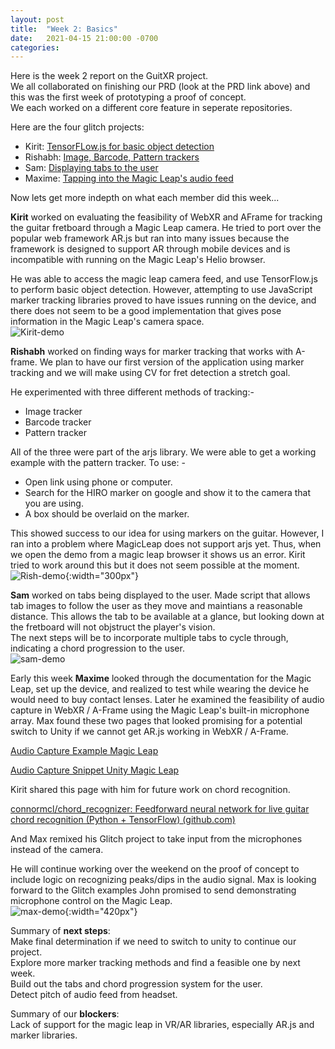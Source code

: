 ```yaml
---
layout: post
title:  "Week 2: Basics"
date:   2021-04-15 21:00:00 -0700
categories:
---
```

Here is the week 2 report on the GuitXR project.<br/>
We all collaborated on finishing our PRD (look at the PRD link above) and this was the first week of prototyping a proof of concept.<br/>
We each worked on a different core feature in seperate repositories.

Here are the four glitch projects: <br/>
  - Kirit: [TensorFLow.js for basic object detection](https://glitch.com/edit/#!/capstone-leap) <br/>
  - Rishabh: [Image, Barcode, Pattern trackers](https://glitch.com/edit/#!/flash-accurate-soda) <br/>
  - Sam: [Displaying tabs to the user](https://glitch.com/edit/#!/rapid-prototype-vr) <br/>
  - Maxime: [Tapping into the Magic Leap's audio feed](https://glitch.com/edit/#!/remixed-capstone-leap-audio?path=index.html%3A1%3A0) <br/>

Now lets get more indepth on what each member did this week...

**Kirit** worked on evaluating the feasibility of WebXR and AFrame for tracking the guitar fretboard through a Magic Leap camera.
He tried to port over the popular web framework AR.js but ran into many issues because the framework is designed to support AR through mobile devices and is incompatible with running on the Magic Leap's Helio browser.

He was able to access the magic leap camera feed, and use TensorFlow.js to perform basic object detection. 
However, attempting to use JavaScript marker tracking libraries proved to have issues running on the device, and there does not seem to be a good implementation that gives pose information in the Magic Leap's camera space.<br/>
![Kirit-demo](/xrcapstone21sp-team4/images/kirit-demo-week-2.png)


**Rishabh** worked on finding ways for marker tracking that works with A-frame. We plan to have our first version of the application using marker tracking and we will make using CV for fret detection a stretch goal. 

He experimented with three different methods of tracking:- 
- Image tracker 
- Barcode tracker
- Pattern tracker

All of the three were part of the arjs library. We were able to get a working example with the pattern tracker. 
To use: -
- Open link using phone or computer. 
- Search for the HIRO marker on google and show it to the camera that you are using. 
- A box should be overlaid on the marker. 

This showed success to our idea for using markers on the guitar. 
However, I ran into a problem where MagicLeap does not support arjs yet. Thus, when we open the demo from a magic leap browser it shows us an error. Kirit tried to work around this but it does not seem possible at the moment.<br/>
![Rish-demo](/xrcapstone21sp-team4/images/hiro-week-2.png){:width="300px"}

**Sam** worked on tabs being displayed to the user. Made script that allows tab images to follow the user as they move and maintians a reasonable distance. This allows the tab to be available at a glance, but looking down at the fretboard will not objstruct the player's vision.<br/>
 The next steps will be to incorporate multiple tabs to cycle through, indicating a chord progression to the user.<br/>
 ![sam-demo](/xrcapstone21sp-team4/images/sam-week-2.png)
 
Early this week **Maxime** looked through the documentation for the Magic Leap, set up the device, and realized to test while wearing the device he would need to buy contact lenses. Later he examined the feasibility of audio capture in WebXR / A-Frame using the Magic Leap's built-in microphone array. Max found these two pages that looked promising for a potential switch to Unity if we cannot get AR.js working in WebXR / A-Frame.

[Audio Capture Example  Magic Leap](https://developer.magicleap.com/en-us/learn/guides/sdk-example-audio-capture)

[Audio Capture Snippet  Unity  Magic Leap](https://developer.magicleap.com/en-us/learn/guides/audio-capture-snippet-unity)

Kirit shared this page with him for future work on chord recognition.

[connormcl/chord_recognizer: Feedforward neural network for live guitar chord recognition (Python + TensorFlow) (github.com)](https://github.com/connormcl/chord_recognizer)

And Max remixed his Glitch project to take input from the microphones instead of the camera.

He will continue working over the weekend on the proof of concept to include logic on recognizing peaks/dips in the audio signal. Max is looking forward to the Glitch examples John promised to send demonstrating microphone control on the Magic Leap.<br/>
 ![max-demo](/xrcapstone21sp-team4/images/max-week-2.png){:width="420px"}

Summary of **next steps**:<br/>
Make final determination if we need to switch to unity to continue our project. <br/>
Explore more marker tracking methods and find a feasible one by next week. <br/>
Build out the tabs and chord progression system for the user. <br/>
Detect pitch of audio feed from headset.

Summary of our **blockers**:<br/>
Lack of support for the magic leap in VR/AR libraries, especially AR.js and marker libraries.





